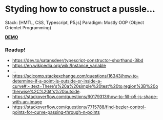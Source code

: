 # Styding how to construct a pussle...

Stack: [HMTL, CSS, Typescript, P5.js]
Paradigm: Mostly OOP (Object Orientet Programming)

**[DEMO](https://tsourdox.github.io/puzzle/)**

### Readup!
* https://dev.to/satansdeer/typescript-constructor-shorthand-3ibd
* https://en.wikipedia.org/wiki/Instance_variable
* ...
* https://scicomp.stackexchange.com/questions/16343/how-to-determine-if-a-point-is-outside-or-inside-a-curve#:~:text=There's%20a%20simple%20test%20to,region%3B%20otherwise%2C%20it's%20outside.
* https://stackoverflow.com/questions/60179313/how-to-fill-p5-js-shape-with-an-image
* https://stackoverflow.com/questions/7715788/find-bezier-control-points-for-curve-passing-through-n-points
